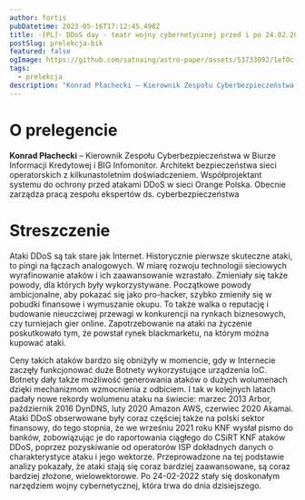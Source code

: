 ```yaml
---
author: fortis
pubDatetime: 2023-05-16T17:12:45.498Z
title: -[PL]- DDoS day - teatr wojny cybernetycznej przed i po 24.02.2022
postSlug: prelekcja-bik
featured: false
ogImage: https://github.com/satnaing/astro-paper/assets/53733092/1ef0cf03-8137-4d67-ac81-84a032119e3a
tags:
  - prelekcja
description: "Konrad Płachecki – Kierownik Zespołu Cyberbezpieczeństwa w BIK - 24.05.2023, 18:15 - MS Teams"
---
```



#  O prelegencie

**Konrad Płachecki** – Kierownik Zespołu Cyberbezpieczeństwa w Biurze Informacji Kredytowej i BIG Infomonitor. Architekt bezpieczeństwa sieci operatorskich z kilkunastoletnim doświadczeniem. Współprojektant systemu do ochrony przed atakami DDoS w sieci Orange Polska. Obecnie zarządza pracą zespołu ekspertów ds. cyberbezpieczeństwa

# Streszczenie


Ataki DDoS są tak stare jak Internet. Historycznie pierwsze skuteczne ataki, to pingi na łączach analogowych. W miarę rozwoju technologii sieciowych wyrafinowanie ataków i ich zaawansowanie wzrastało. Zmieniały się także powody, dla których były wykorzystywane. Początkowe powody ambicjonalne, aby pokazać się jako pro-hacker, szybko zmieniły się w pobudki finansowe i wymuszanie okupu. To także walka o reputację i budowanie nieuczciwej przewagi w konkurencji na rynkach biznesowych, czy turniejach gier online. Zapotrzebowanie na ataki na życzenie poskutkowało tym, że powstał rynek blackmarketu, na którym można kupować ataki.

Ceny takich ataków bardzo się obniżyły w momencie, gdy w Internecie zaczęły funkcjonować duże Botnety wykorzystujące urządzenia IoC. Botnety dały także możliwość generowania ataków o dużych wolumenach dzięki mechanizmom wzmocnienia z odbiciem. I tak w kolejnych latach padały nowe rekordy wolumenu ataku na świecie: marzec 2013 Arbor, październik 2016 DynDNS, luty 2020 Amazon AWS, czerwiec 2020 Akamai. Ataki DDoS obserwowane były coraz częściej także na polski sektor finansowy, do tego stopnia, że we wrześniu 2021 roku KNF wysłał pismo do banków, zobowiązując je do raportowania ciągłego do CSiRT KNF ataków DDoS, poprzez pozyskiwanie od operatorów ISP dokładnych danych o charakterystyce ataku i jego wektorze. Przeprowadzone na tej podstawie analizy pokazały, że ataki stają się coraz bardziej zaawansowane, są coraz bardziej złożone, wielowektorowe. Po 24-02-2022 stały się doskonałym narzędziem wojny cybernetycznej, która trwa do dnia dzisiejszego.







